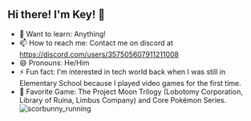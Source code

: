 ## Hi there! I'm Key! 👋
- 💬 Want to learn: Anything!
- 📫 How to reach me: Contact me on discord at https://discord.com/users/357505607911211008
- 😄 Pronouns: He/Him
- ⚡ Fun fact: I'm interested in tech world back when I was still in Elementary School because I played video games for the first time.
- 👾 Favorite Game: The Project Moon Trilogy (Lobotomy Corporation, Library of Ruina, Limbus Company) and Core Pokémon Series.
![scorbunny_running](https://github.com/Key-D-M/Key-D-M/blob/main/scorbunny-run.gif)

<!--
**Key-D-M/Key-D-M** is a ✨ _special_ ✨ repository because its `README.md` (this file) appears on your GitHub profile.

Here are some ideas to get you started:

- 🔭 I’m currently working on ...
- 🌱 I’m currently learning ...
- 👯 I’m looking to collaborate on ...
- 🤔 I’m looking for help with ...
- 💬 Ask me about ...
- 📫 How to reach me: ...
- 😄 Pronouns: ...
- ⚡ Fun fact: ...
-->

